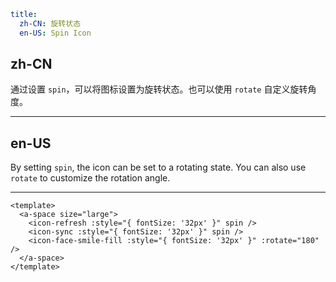 ```yaml
title:
  zh-CN: 旋转状态
  en-US: Spin Icon
```

## zh-CN

通过设置 `spin`，可以将图标设置为旋转状态。也可以使用 `rotate` 自定义旋转角度。

---

## en-US

By setting `spin`, the icon can be set to a rotating state. You can also use `rotate` to customize the rotation angle.

---

```vue
<template>
  <a-space size="large">
    <icon-refresh :style="{ fontSize: '32px' }" spin />
    <icon-sync :style="{ fontSize: '32px' }" spin />
    <icon-face-smile-fill :style="{ fontSize: '32px' }" :rotate="180" />
  </a-space>
</template>
```
